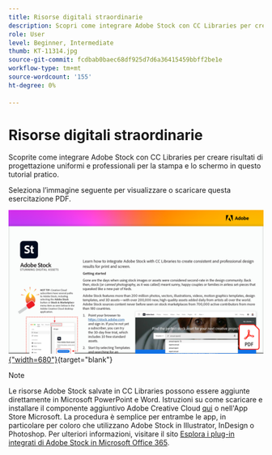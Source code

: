 ```yaml
---
title: Risorse digitali straordinarie
description: Scopri come integrare Adobe Stock con CC Libraries per creare risultati di progettazione uniformi e professionali per la stampa e lo schermo in questo tutorial pratico
role: User
level: Beginner, Intermediate
thumb: KT-11314.jpg
source-git-commit: fcdbab0baec68df925d7d6a36415459bbff2be1e
workflow-type: tm+mt
source-wordcount: '155'
ht-degree: 0%

---
```


# Risorse digitali straordinarie

Scoprite come integrare Adobe Stock con CC Libraries per creare risultati di progettazione uniformi e professionali per la stampa e lo schermo in questo tutorial pratico.

Seleziona l’immagine seguente per visualizzare o scaricare questa esercitazione PDF.

[![Immagine della prima pagina dell’esercitazione](assets/Stunningdigitalassets.png){&quot;width=680&quot;}](assets/Stunning-Digital-Assets.pdf){target=&quot;blank&quot;}

>[!NOTE]
>
>Le risorse Adobe Stock salvate in CC Libraries possono essere aggiunte direttamente in Microsoft PowerPoint e Word. Istruzioni su come scaricare e installare il componente aggiuntivo Adobe Creative Cloud [qui](https://helpx.adobe.com/creative-cloud/help/libraries-addin-microsoft-office.html) o nell&#39;App Store Microsoft. La procedura è semplice per entrambe le app, in particolare per coloro che utilizzano Adobe Stock in Illustrator, InDesign o Photoshop. Per ulteriori informazioni, visitare il sito [Esplora i plug-in integrati di Adobe Stock in Microsoft Office 365](https://helpx.adobe.com/stock/help/microsoft-office-plug-ins.html).
